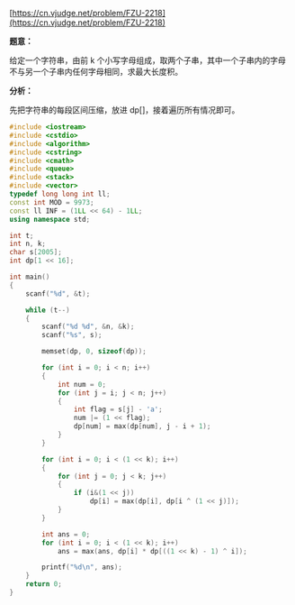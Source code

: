 [https://cn.vjudge.net/problem/FZU-2218](https://cn.vjudge.net/problem/FZU-2218)

**题意：**

给定一个字符串，由前 k 个小写字母组成，取两个子串，其中一个子串内的字母不与另一个子串内任何字母相同，求最大长度积。

**分析：**

先把字符串的每段区间压缩，放进 dp[]，接着遍历所有情况即可。

```c++
#include <iostream>
#include <cstdio>
#include <algorithm>
#include <cstring>
#include <cmath>
#include <queue>
#include <stack>
#include <vector>
typedef long long int ll;
const int MOD = 9973;
const ll INF = (1LL << 64) - 1LL;
using namespace std;

int t;
int n, k;
char s[2005];
int dp[1 << 16];

int main()
{
	scanf("%d", &t);

	while (t--)
	{
		scanf("%d %d", &n, &k);
		scanf("%s", s);

		memset(dp, 0, sizeof(dp));

		for (int i = 0; i < n; i++)
		{
			int num = 0;
			for (int j = i; j < n; j++)
			{
				int flag = s[j] - 'a';
				num |= (1 << flag);
				dp[num] = max(dp[num], j - i + 1);
			}
		}

		for (int i = 0; i < (1 << k); i++)
		{
			for (int j = 0; j < k; j++)
			{
				if (i&(1 << j))
					dp[i] = max(dp[i], dp[i ^ (1 << j)]);
			}
		}

		int ans = 0;
		for (int i = 0; i < (1 << k); i++)
			ans = max(ans, dp[i] * dp[((1 << k) - 1) ^ i]);

		printf("%d\n", ans);
	}
	return 0;
}
```
